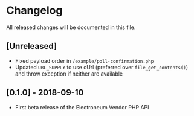 # Changelog

All released changes will be documented in this file.

## [Unreleased]
* Fixed payload order in `/example/poll-confirmation.php`
* Updated `URL_SUPPLY` to use cUrl (preferred over `file_get_contents()`) and throw exception if neither are available

## [0.1.0] - 2018-09-10
* First beta release of the Electroneum Vendor PHP API
